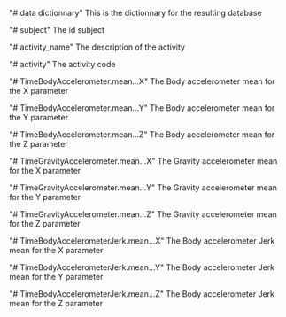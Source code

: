 "# data dictionnary"
This is the dictionnary for the resulting database

"# subject"
The id subject

"# activity_name"
The description of the activity

"# activity"
The activity code

"# TimeBodyAccelerometer.mean...X"
The Body accelerometer mean for the X parameter

"# TimeBodyAccelerometer.mean...Y"
The Body accelerometer mean for the Y parameter

"# TimeBodyAccelerometer.mean...Z"
The Body accelerometer mean for the Z parameter

"# TimeGravityAccelerometer.mean...X"
The Gravity accelerometer mean for the X parameter

"# TimeGravityAccelerometer.mean...Y"
The Gravity accelerometer mean for the Y parameter

"# TimeGravityAccelerometer.mean...Z"
The Gravity accelerometer mean for the Z parameter

"# TimeBodyAccelerometerJerk.mean...X"
The Body accelerometer Jerk mean for the X parameter

"# TimeBodyAccelerometerJerk.mean...Y"
The Body accelerometer Jerk mean for the Y parameter

"# TimeBodyAccelerometerJerk.mean...Z"
The Body accelerometer Jerk mean for the Z parameter